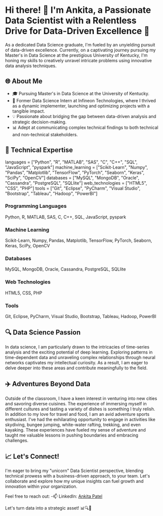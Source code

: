 
# Hi there! 👋 I'm Ankita, a Passionate Data Scientist with a Relentless Drive for Data-Driven Excellence 🚀

As a dedicated Data Science graduate, I'm fueled by an unyielding pursuit of data-driven excellence. Currently, on a captivating journey pursuing my Master's in Data Science at the prestigious University of Kentucky, I'm honing my skills to creatively unravel intricate problems using innovative data analysis techniques.

## 🌐 About Me

- 🎓 Pursuing Master's in Data Science at the University of Kentucky.
- 💼 Former Data Science Intern at Infineon Technologies, where I thrived as a dynamic implementer, launching and optimizing projects with a tangible impact.
- 💡 Passionate about bridging the gap between data-driven analysis and strategic decision-making.
- 📊 Adept at communicating complex technical findings to both technical and non-technical stakeholders.

## 💼 Technical Expertise

languages = ["Python", "R", "MATLAB", "SAS", "C", "C++", "SQL", "JavaScript", "pyspark"]
machine_learning = ["Scikit-Learn", "Numpy", "Pandas", "Matplotlib", "TensorFlow", "PyTorch", "Seaborn", "Keras", "SciPy", "OpenCV"]
databases = ["MySQL", "MongoDB", "Oracle", "Cassandra", "PostgreSQL", "SQLlite"]
web_technologies = ["HTML5", "CSS", "PHP"]
tools = ["Git", "Eclipse", "PyCharm", "Visual Studio", "Bootstrap", "Tableau", "Hadoop", "PowerBI"]


### Programming Languages
Python, R, MATLAB, SAS, C, C++, SQL, JavaScript, pyspark

### Machine Learning
Scikit-Learn, Numpy, Pandas, Matplotlib, TensorFlow, PyTorch, Seaborn, Keras, SciPy, OpenCV

### Databases
MySQL, MongoDB, Oracle, Cassandra, PostgreSQL, SQLlite

### Web Technologies
HTML5, CSS, PHP

### Tools
Git, Eclipse, PyCharm, Visual Studio, Bootstrap, Tableau, Hadoop, PowerBI


## 🔍 Data Science Passion

In data science, I am particularly drawn to the intricacies of time-series analysis and the exciting potential of deep learning. Exploring patterns in time-dependent data and unraveling complex relationships through neural networks captivates my intellectual curiosity. As a result, I am eager to delve deeper into these areas and contribute meaningfully to the field.

## ✈️ Adventures Beyond Data

Outside of the classroom, I have a keen interest in venturing into new cities and savoring diverse cuisines. The experience of immersing myself in different cultures and tasting a variety of dishes is something I truly relish. In addition to my love for travel and food, I am an avid adventure sports enthusiast. I've had the exhilarating opportunity to engage in activities like skydiving, bungee jumping, white-water rafting, trekking, and even kayaking. These experiences have fueled my sense of adventure and taught me valuable lessons in pushing boundaries and embracing challenges.

## 📈 Let's Connect!

I'm eager to bring my "unicorn" Data Scientist perspective, blending technical prowess with a business-driven approach, to your team. Let's collaborate and explore how my unique insights can fuel growth and innovation within your organization.

Feel free to reach out:
-📫 LinkedIn: [Ankita Patel](https://www.linkedin.com/in/ankiita-patel-/)


Let's turn data into a strategic asset! 📊🔍🚀

<!--
### Hi there 👋
**agpa242/agpa242** is a ✨ _special_ ✨ repository because its `README.md` (this file) appears on your GitHub profile.

Here are some ideas to get you started:

- 🔭 I’m currently working on ...
- 🌱 I’m currently learning ...
- 👯 I’m looking to collaborate on ...
- 🤔 I’m looking for help with ...
- 💬 Ask me about ...
- 📫 How to reach me: ...
- 😄 Pronouns: ...
- ⚡ Fun fact: ...
-->

